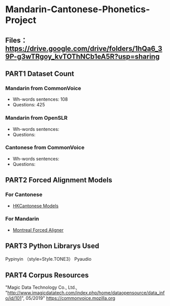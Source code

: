 # Mandarin-Cantonese-Phonetics-Project

## Files：https://drive.google.com/drive/folders/1hQa6_39P-g3wTRgoy_kvTOThNCb1eA5R?usp=sharing
## PART1 Dataset Count

### Mandarin from CommonVoice
- Wh-words sentences: 108
- Questions: 425

### Mandarin from OpenSLR
- Wh-words sentences: 
- Questions: 

### Cantonese from CommonVoice
- Wh-words sentences: 
- Questions: 
##  PART2 Forced Alignment Models
### For Cantonese
- [HKCantonese Models](https://github.com/chenchenzi/HKCantonese_models)

### For Mandarin
- [Montreal Forced Aligner](https://montreal-forced-aligner.readthedocs.io/en/latest)

## PART3 Python Librarys Used
Pypinyin （style=Style.TONE3）
Pyaudio

## PART4 Corpus Resources
 "Magic Data Technology Co., Ltd., "http://www.imagicdatatech.com/index.php/home/dataopensource/data_info/id/101", 05/2019"
 https://commonvoice.mozilla.org
